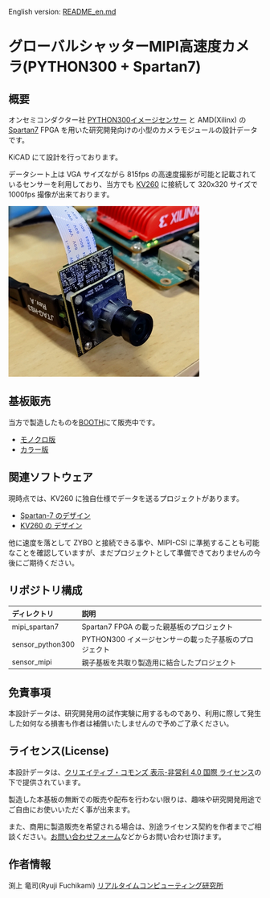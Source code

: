 English version: [README_en.md](README_en.md)

# グローバルシャッターMIPI高速度カメラ(PYTHON300 + Spartan7)

## 概要

オンセミコンダクター社 [PYTHON300イメージセンサー](https://www.onsemi.jp/products/sensors/image-sensors/python300) と AMD(Xilinx) の [Spartan7](https://www.amd.com/ja/products/adaptive-socs-and-fpgas/fpga/spartan-7.html) FPGA を用いた研究開発向けの小型のカメラモジュールの設計データです。

KiCAD にて設計を行っております。

データシート上は VGA サイズながら 815fps の高速度撮影が可能と記載されているセンサーを利用しており、当方でも [KV260](https://www.amd.com/ja/products/system-on-modules/kria/k26/kv260-vision-starter-kit.html) に接続して 320x320 サイズで 1000fps 撮像が出来ております。


![カメラ外観写真](docs/images/camera_photo.png)


## 基板販売

当方で製造したものを[BOOTH](https://rtc-lab.booth.pm/)にて販売中です。

- [モノクロ版](https://rtc-lab.booth.pm/items/7427869)
- [カラー版](https://rtc-lab.booth.pm/items/7428802)


## 関連ソフトウェア

現時点では、KV260 に独自仕様でデータを送るプロジェクトがあります。

- [Spartan-7 のデザイン](https://github.com/ryuz/jelly/tree/master/projects/rtcl_p3s7/rtcl_p3s7_hs)
- [KV260 の デザイン](https://github.com/ryuz/jelly/tree/master/projects/kv260/kv260_rtcl_p3s7_hs)

他に速度を落として ZYBO と接続できる事や、MIPI-CSI に準拠することも可能なことを確認していますが、まだプロジェクトとして準備できておりませんの今後にご期待ください。


## リポジトリ構成

| ディレクトリ |  説明                                            |
|:------------|:------------------------------------------------|
| mipi_spartan7    | Spartan7 FPGA の載った親基板のプロジェクト |
| sensor_python300 | PYTHON300 イメージセンサーの載った子基板のプロジェクト |
| sensor_mipi      | 親子基板を共取り製造用に結合したプロジェクト |


## 免責事項

本設計データは、研究開発用の試作実験に用するものであり、利用に際して発生した如何なる損害も作者は補償いたしませんので予めご了承ください。

## ライセンス(License)

本設計データは、[クリエイティブ・コモンズ 表示-非営利 4.0 国際 ライセンス](https://creativecommons.org/licenses/by-nc/4.0/deed.ja)の下で提供されています。

製造した本基板の無断での販売や配布を行わない限りは、趣味や研究開発用途でご自由にお使いいただく事が出来ます。

また、商用に製造販売を希望される場合は、別途ライセンス契約を作者までご相談ください。[お問い合わせフォーム](https://rtc-lab.com/contact/)などからお問い合わせ頂けます。


## 作者情報

渕上 竜司(Ryuji Fuchikami)
[リアルタイムコンピューティング研究所](https://rtc-lab.com/)
